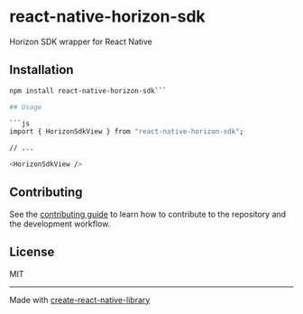 # react-native-horizon-sdk
Horizon SDK wrapper for React Native
## Installation

```sh
npm install react-native-horizon-sdk```

## Usage

```js
import { HorizonSdkView } from "react-native-horizon-sdk";

// ...

<HorizonSdkView />
```

## Contributing

See the [contributing guide](CONTRIBUTING.md) to learn how to contribute to the repository and the development workflow.

## License

MIT

---

Made with [create-react-native-library](https://github.com/callstack/react-native-builder-bob)
